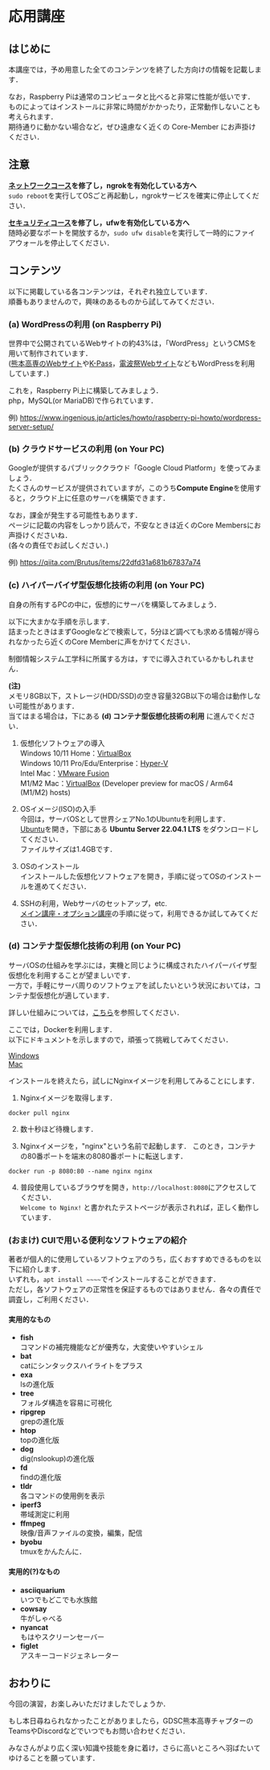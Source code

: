 # 応用講座

## はじめに

本講座では，予め用意した全てのコンテンツを終了した方向けの情報を記載します． 

なお，Raspberry Piは通常のコンピュータと比べると非常に性能が低いです．  
ものによってはインストールに非常に時間がかかったり，正常動作しないことも考えられます．  
期待通りに動かない場合など，ぜひ遠慮なく近くの Core-Member にお声掛けください．

## 注意

**[ネットワークコース](opt-network.md)を修了し，ngrokを有効化している方へ**  
`sudo reboot`を実行してOSごと再起動し，ngrokサービスを確実に停止してください．

**[セキュリティコース](opt-security.md)を修了し，ufwを有効化している方へ**  
随時必要なポートを開放するか，`sudo ufw disable`を実行して一時的にファイアウォールを停止してください．  

## コンテンツ
以下に掲載している各コンテンツは，それぞれ独立しています．  
順番もありませんので，興味のあるものから試してみてください．

### (a) WordPressの利用 (on Raspberry Pi)

世界中で公開されているWebサイトの約43%は，「WordPress」というCMSを用いて制作されています．  
([熊本高専のWebサイト](https://kumamoto-nct.ac.jp)や[K-Pass](https://k-pass.net)，[電波祭Webサイト](http://denpasai.com)などもWordPressを利用しています．)

これを，Raspberry Pi上に構築してみましょう．  
php，MySQL(or MariaDB)で作られています．

例) https://www.ingenious.jp/articles/howto/raspberry-pi-howto/wordpress-server-setup/

### (b) クラウドサービスの利用 (on Your PC)

Googleが提供するパブリッククラウド「Google Cloud Platform」を使ってみましょう．  
たくさんのサービスが提供されていますが，このうち**Compute Engine**を使用すると，クラウド上に任意のサーバを構築できます．

なお，課金が発生する可能性もあります．  
ページに記載の内容をしっかり読んで，不安なときは近くのCore Membersにお声掛けくださいね．  
(各々の責任でお試しください．)

例) https://qiita.com/Brutus/items/22dfd31a681b67837a74

### (c) ハイパーバイザ型仮想化技術の利用 (on Your PC)

自身の所有するPCの中に，仮想的にサーバを構築してみましょう．  

以下に大まかな手順を示します．  
詰まったときはまずGoogleなどで検索して，5分ほど調べても求める情報が得られなかったら近くのCore Memberに声をかけてください．

制御情報システム工学科に所属する方は，すでに導入されているかもしれません．  

**(注)**  
メモリ8GB以下，ストレージ(HDD/SSD)の空き容量32GB以下の場合は動作しない可能性があります．  
当てはまる場合は，下にある **(d) コンテナ型仮想化技術の利用**  に進んでください．  

1. 仮想化ソフトウェアの導入  
Windows 10/11 Home：[VirtualBox](https://www.virtualbox.org/wiki/Downloads)  
Windows 10/11 Pro/Edu/Enterprise：[Hyper-V](https://4thsight.xyz/26358)  
Intel Mac：[VMware Fusion](https://aireblog.com/vmware-fusion-download-free-license/)  
M1/M2 Mac：[VirtualBox](https://www.virtualbox.org/wiki/Downloads) (Developer preview for macOS / Arm64 (M1/M2) hosts)  

2. OSイメージ(ISO)の入手  
今回は，サーバOSとして世界シェアNo.1のUbuntuを利用します．  
[Ubuntu](https://jp.ubuntu.com/download#:~:text=22.10%20release%20notes-,Ubuntu%20Server,-%E3%82%B7%E3%83%B3%E3%83%97%E3%83%AB%E3%81%AA%E3%83%95%E3%82%A1%E3%82%A4%E3%83%AB)を開き，下部にある **Ubuntu Server 22.04.1 LTS** をダウンロードしてください．  
ファイルサイズは1.4GBです．

3. OSのインストール  
インストールした仮想化ソフトウェアを開き，手順に従ってOSのインストールを進めてください．  

4. SSHの利用，Webサーバのセットアップ，etc.  
[メイン講座・オプション講座](README.md)の手順に従って，利用できるか試してみてください．

### (d) コンテナ型仮想化技術の利用 (on Your PC)

サーバOSの仕組みを学ぶには，実機と同じように構成されたハイパーバイザ型仮想化を利用することが望ましいです．  
一方で，手軽にサーバ周りのソフトウェアを試したいという状況においては，コンテナ型仮想化が適しています．  

詳しい仕組みについては，[こちら](https://www.itmedia.co.jp/enterprise/articles/1612/19/news041.html)を参照してください．

ここでは，Dockerを利用します．  
以下にドキュメントを示しますので，頑張って挑戦してみてください．

[Windows](https://docs.docker.com/desktop/install/windows-install/)  
[Mac](https://docs.docker.com/desktop/install/mac-install/)

インストールを終えたら，試しにNginxイメージを利用してみることにします．

1. Nginxイメージを取得します．
```
docker pull nginx
```

2. 数十秒ほど待機します．

3. Nginxイメージを，"nginx"という名前で起動します． 
このとき，コンテナの80番ポートを端末の8080番ポートに転送します．
```
docker run -p 8080:80 --name nginx nginx
```

4. 普段使用しているブラウザを開き，`http://localhost:8080`にアクセスしてください．  
`Welcome to Nginx!` と書かれたテストページが表示されれば，正しく動作しています．

### **(おまけ)** CUIで用いる便利なソフトウェアの紹介
著者が個人的に使用しているソフトウェアのうち，広くおすすめできるものを以下に紹介します．  
いずれも，`apt install ~~~~`でインストールすることができます．  
ただし，各ソフトウェアの正常性を保証するものではありません．各々の責任で調査し，ご利用ください．

#### 実用的なもの
- **fish**  
コマンドの補完機能などが優秀な，大変使いやすいシェル
- **bat**  
catにシンタックスハイライトをプラス
- **exa**  
lsの進化版
- **tree**  
フォルダ構造を容易に可視化
- **ripgrep**  
grepの進化版
- **htop**  
topの進化版
- **dog**  
dig(nslookup)の進化版
- **fd**  
findの進化版
- **tldr**  
各コマンドの使用例を表示
- **iperf3**  
帯域測定に利用
- **ffmpeg**  
映像/音声ファイルの変換，編集，配信
- **byobu**  
tmuxをかんたんに．

#### 実用的(?)なもの
- **asciiquarium**  
いつでもどこでも水族館
- **cowsay**  
牛がしゃべる
- **nyancat**  
もはやスクリーンセーバー
- **figlet**  
アスキーコードジェネレーター

## おわりに

今回の演習，お楽しみいただけましたでしょうか．  

もし本日尋ねられなかったことがありましたら，GDSC熊本高専チャプターのTeamsやDiscordなどでいつでもお問い合わせください．  

みなさんがより広く深い知識や技能を身に着け，さらに高いところへ羽ばたいてゆけることを願っています．